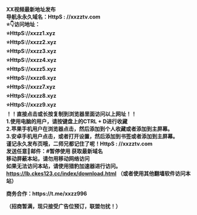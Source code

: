 <strong>XX视频最新地址发布</strong><br />
<strong>导航永永久域名：HttpS : //xxzztv.com</strong><br />
<strong>⭐️👇访问地址：</strong><br />
<strong>⭐HttpS://xxzz1.xyz</strong><br />
<strong>⭐HttpS://xxzz2.xyz</strong><br />
<strong>⭐HttpS://xxzz3.xyz</strong><br />
<strong>⭐HttpS://xxzz4.xyz</strong><br />
<strong>⭐HttpS://xxzz5.xyz</strong><br />
<strong>⭐HttpS://xxzz6.xyz</strong><br />
<strong>⭐HttpS://xxzz7.xyz</strong><br />
<strong>⭐HttpS://xxzz8.xyz</strong><br />
<strong>⭐HttpS://xxzz9.xyz</strong><br />
<strong>！️！️直接点击或长按复制到浏览器里面访问以上网址！️！️</strong><br />
<strong>1.使用电脑的用户，请按键盘上的CTRL + D进行收藏</strong><br />
<strong>2.苹果手机用户在浏览器点击，然后添加到个人收藏或者添加到主屏幕。</strong><br />
<strong>3.安卓手机用户点击，或者打开设置，然后添加到书签或者添加到主屏幕。</strong><br />
<strong>谨记永久发布页哦，二师兄都记住了呢！HttpS : //xxzztv.com</strong><br />
<strong>发送任意📧邮件：#暂停使用 获取最新域名</strong><br />
<strong>移动屏蔽本站，请勿用移动网络访问</strong><br />
<strong>如果无法访问本站，请使用猎豹加速器进行访问。https://lb.ckes123.cc/index/download.html （或者使用其他翻墙软件访问本站）</strong><br />
<p>
	<strong>商务合作：https://t.me/xxzz996&nbsp; &nbsp;</strong>
</p>
<p>
	<strong>（招商暂满，现只接受广告位预订，联盟勿扰！）</strong>
</p>
<br />
